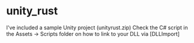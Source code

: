 ﻿# unity_rust
 
 I've included a sample Unity project (unityrust.zip)
 Check the C# script in the Assets -> Scripts folder on how to link to your DLL via [DLLImport]
